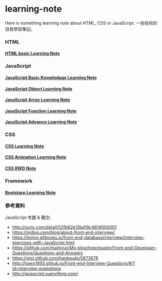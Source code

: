 # learning-note

Here is something learning note about HTML, CSS or JavaScript.
一些技術的自我學習筆記。 

### HTML
#### [HTML basic Learning Note] 

### JavaScript
#### [JavaScript Basic Knowledage Learning Note] 
#### [JavaScript Object Learning Note] 
#### [JavaScript Array Learning Note] 
#### [JavaScript Function Learning Note] 
#### [JavaScript Advance Learning Note] 

### CSS
#### [CSS Learning Note] 
#### [CSS Animation Learning Note]
#### [CSS RWD Note]  

### Framework
#### [Bootstarp Learning Note] 

### 參考資料
JavaScript 考題 & 觀念: 
* http://ourjs.com/detail/52fb82e13bd19c4814000001
* https://mdluo.com/blog/about-front-end-interview/
* https://leohxj.gitbooks.io/front-end-database/interview/interview-exercises-with-JavaScript.html
* https://github.com/markyun/My-blog/tree/master/Front-end-Developer-Questions/Questions-and-Answers
* https://gist.github.com/hanksudo/5873678
* http://hawx1993.github.io/Front-end-Interview-Questions/#/?id=interview-quesetions
* http://javascript.ruanyifeng.com/


[HTML basic Learning Note]: <https://github.com/sean1093/learning-note/blob/master/html/html-learning-note.md>

[JavaScript Basic Knowledage Learning Note]: <https://github.com/sean1093/learning-note/blob/master/js/javascript-learning-note.md>

[JavaScript Object Learning Note]: <https://github.com/sean1093/learning-note/blob/master/js/javascript-learning-object-note.md>

[JavaScript Array Learning Note]: <https://github.com/sean1093/learning-note/blob/master/js/javascript-array-learning-note.md>

[JavaScript Function Learning Note]: <https://github.com/sean1093/learning-note/blob/master/js/javascript-learning-function-note.md>

[JavaScript Advance Learning Note]: <https://github.com/sean1093/learning-note/blob/master/js/javascript-advance-learning-note.md>

[CSS Learning Note]: <https://github.com/sean1093/learning-note/blob/master/css/css-learning-note.md>

[CSS Animation Learning Note]: <https://github.com/sean1093/learning-note/blob/master/css/css-animation-note.md>

[CSS RWD Note]: <https://github.com/sean1093/learning-note/blob/master/css/css-rwd-note.md>

[Bootstarp Learning Note]: <https://github.com/sean1093/learning-note/blob/master/framework/bootstrap-learning-note.md>